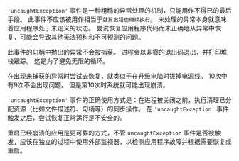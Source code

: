 
`'uncaughtException'` 事件是一种粗糙的异常处理的机制，只能用作不得已的最后手段。
此事件不应该被用作相当于`就算出错也继续执行`。
未处理的异常本身就意味着应用程序处于未定义的状态。
尝试恢复应用程序代码而未正确地从异常中恢复，可能会导致其他无法预料和不可预测的问题。

此事件的句柄中抛出的异常不会被捕获。
进程会以非零的退出码退出，并打印堆栈跟踪。
这是为了避免无限的循环。

在出现未捕获的异常时尝试去恢复，就类似于在升级电脑时拔掉电源线。
10次中有9次不会出现问题。
但是第10次时系统就可能出现崩溃。

`'uncaughtException'` 事件的正确使用方式是：在进程被关闭之前，执行清理已分配资源（比如文件描述符、句柄等）的同步操作。
在 `'uncaughtException'` 事件触发之后，尝试恢复正常运行是不安全的。

重启已经崩溃的应用是更可靠的方式，不管 `uncaughtException` 事件是否被触发，应该在独立的过程中使用外部监视器，以检测应用程序故障并根据需要恢复或重启。

